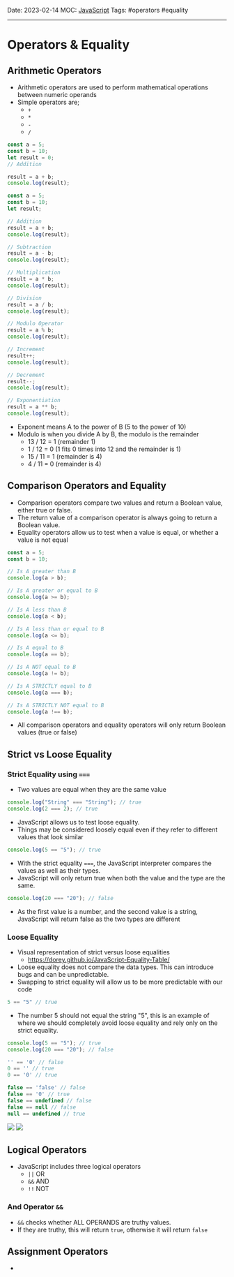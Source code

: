 Date: 2023-02-14
MOC: [JavaScript](../../1.%20MOC/JavaScript.md)
Tags: #operators #equality

---
# Operators & Equality

## Arithmetic Operators
* Arithmetic operators are used to perform mathematical operations between numeric operands
* Simple operators are;
	* `+`
	* `*`
	* `-`
	* `/`
```JavaScript
const a = 5;
const b = 10;
let result = 0;
// Addition

result = a + b;
console.log(result);
```

```JavaScript
const a = 5;
const b = 10;
let result;

// Addition
result = a + b;
console.log(result);

// Subtraction
result = a - b;
console.log(result);

// Multiplication
result = a * b;
console.log(result);

// Division
result = a / b;
console.log(result);

// Modulo Operator
result = a % b;
console.log(result);

// Increment
result++;
console.log(result);

// Decrement
result--;
console.log(result);

// Exponentiation
result = a ** b;
console.log(result);
```

* Exponent means A to the power of B (5 to the power of 10)
* Modulo is when you divide A by B, the modulo is the remainder
	* 13 / 12 = 1 (remainder 1)
	* 1 / 12 = 0 (1 fits 0 times into 12 and the remainder is 1)
	* 15 / 11 = 1 (remainder is 4)
	* 4 / 11 = 0 (remainder is 4)


## Comparison Operators and Equality
* Comparison operators compare two values and return a Boolean value, either true or false.
* The return value of a comparison operator is always going to return a Boolean value.
* Equality operators allow us to test when a value is equal, or whether a value is not equal
```JavaScript
const a = 5;
const b = 10;

// Is A greater than B
console.log(a > b);

// Is A greater or equal to B
console.log(a >= b);

// Is A less than B
console.log(a < b);

// Is A less than or equal to B
console.log(a <= b);

// Is A equal to B
console.log(a == b);

// Is A NOT equal to B
console.log(a != b);

// Is A STRICTLY equal to B
console.log(a === b);

// Is A STRICTLY NOT equal to B
console.log(a !== b);
```
* All comparison operators and equality operators will only return Boolean values (true or false)


## Strict vs Loose Equality

### Strict Equality using `===`
* Two values are equal when they are the same value
```JavaScript
console.log("String" === "String"); // true
console.log(2 === 2); // true
```

* JavaScript allows us to test loose equality.
* Things may be considered loosely equal even if they refer to different values that look similar
```JavaScript
console.log(5 == "5"); // true
```

* With the strict equality `===`, the JavaScript interpreter compares the values as well as their types.
* JavaScript will only return true when both the value and the type are the same.
```JavaScript
console.log(20 === "20"); // false
```
* As the first value is a number, and the second value is a string, JavaScript will return false as the two types are different

### Loose Equality
* Visual representation of strict versus loose equalities
	* https://dorey.github.io/JavaScript-Equality-Table/
* Loose equality does not compare the data types. This can introduce bugs and can be unpredictable.
* Swapping to strict equality will allow us to be more predictable with our code
```JavaScript
5 == "5" // true
```
* The number 5 should not equal the string "5", this is an example of where we should completely avoid loose equality and rely only on the strict equality.
```JavaScript
console.log(5 == "5"); // true
console.log(20 === "20"); // false

'' == '0' // false
0 == '' // true
0 == '0' // true

false == 'false' // false
false == '0' // true
false == undefined // false
false == null // false
null == undefined // true
```
![](../../3.%20Meta/Media/Pasted%20image%2020230214184931.png)
![](../../3.%20Meta/Media/Pasted%20image%2020230214185027.png)

## Logical Operators
* JavaScript includes three logical operators
	* `||` OR
	* `&&` AND
	* `!!` NOT

### And Operator `&&`
* `&&` checks whether ALL OPERANDS are truthy values.
* If they are truthy, this will return `true`, otherwise it will return `false`


## Assignment Operators
* 

